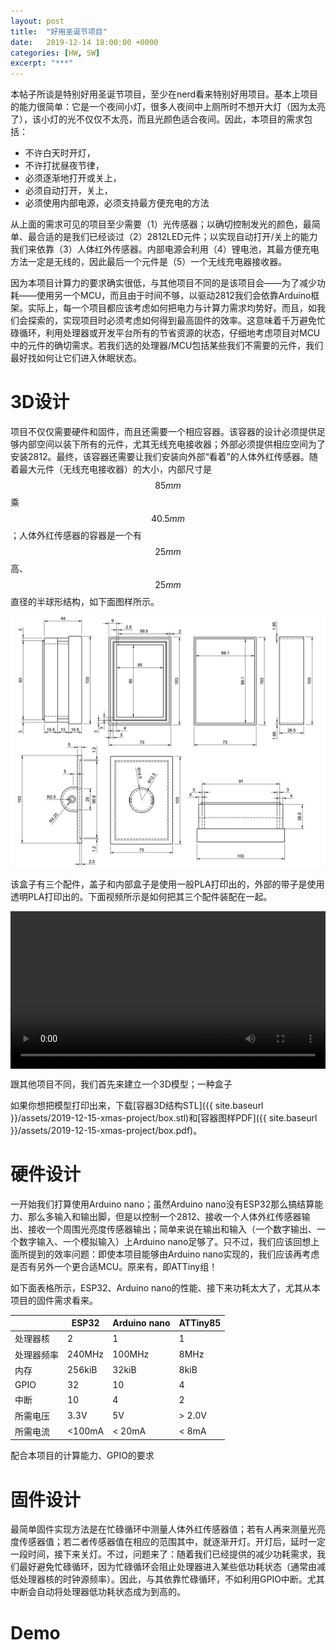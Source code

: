 ```yaml
---
layout: post
title:  "好用圣诞节项目"
date:   2019-12-14 18:00:00 +0000
categories: [HW, SW]
excerpt: "***"
---
```

本帖子所谈是特别好用圣诞节项目，至少在nerd看来特别好用项目。基本上项目的能力很简单：它是一个夜间小灯，很多人夜间中上厕所时不想开大灯（因为太亮了），该小灯的光不仅仅不太亮，而且光颜色适合夜间。因此，本项目的需求包括：

* 不许白天时开灯，
* 不许打扰昼夜节律，
* 必须逐渐地打开或关上，
* 必须自动打开，关上，
* 必须使用内部电源，必须支持最方便充电的方法

从上面的需求可见的项目至少需要（1）光传感器；以确切控制发光的颜色，最简单、最合适的是我们已经谈过（2）2812LED元件；以实现自动打开/关上的能力我们来依靠（3）人体红外传感器。内部电源会利用（4）锂电池，其最方便充电方法一定是无线的，因此最后一个元件是（5）一个无线充电器接收器。

因为本项目计算力的要求确实很低，与其他项目不同的是该项目会——为了减少功耗——使用另一个MCU，而且由于时间不够，以驱动2812我们会依靠Arduino框架。实际上，每一个项目都应该考虑如何把电力与计算力需求均势好。而且，如我们会探索的，实现项目时必须考虑如何得到最高固件的效率。这意味着千万避免忙碌循环，利用处理器或开发平台所有的节省资源的状态，仔细地考虑项目对MCU中的元件的确切需求。若我们选的处理器/MCU包括某些我们不需要的元件，我们最好找如何让它们进入休眠状态。

# 3D设计
项目不仅仅需要硬件和固件，而且还需要一个相应容器。该容器的设计必须提供足够内部空间以装下所有的元件，尤其无线充电接收器；外部必须提供相应空间为了安装2812。最终，该容器还需要让我们安装向外部“看着”的人体外红传感器。随着最大元件（无线充电接收器）的大小，内部尺寸是$$85mm$$乘$$40.5mm$$；人体外红传感器的容器是一个有$$25mm$$高、$$25mm$$直径的半球形结构，如下面图样所示。

![](/assets/2019-12-15-xmas-project/box.png)

该盒子有三个配件，盖子和内部盒子是使用一般PLA打印出的，外部的带子是使用透明PLA打印出的。下面视频所示是如何把其三个配件装配在一起。

<div class="myvideo">
   <video  style="display:block; width:100%; height:auto;" controls loop="false">
       <source src="{{ site.baseurl }}/assets/2019-12-15-xmas-project/box.mp4" type="video/mp4" />
   </video>
</div>


<script src="https://cdn.babylonjs.com/babylon.js"></script>
<script src="https://cdn.babylonjs.com/viewer/babylon.viewer.js"></script> 
<script src="https://cdn.babylonjs.com/loaders/babylonjs.loaders.min.js"></script>
<script src="https://cdn.babylonjs.com/loaders/babylon.stlFileLoader.js"></script>

跟其他项目不同，我们首先来建立一个3D模型；一种盒子

<babylon templates.main.params.fill-screen="true">
    <model url="{{ site.baseurl }}/assets/2019-12-15-xmas-project/box.stl">
        <material material-type="standard">
            <diffuse-color r='1' g='0' b='0'></diffuse-color>
            <ambient-color r='1' g='0' b='0'></ambient-color>
            <main-color r='0' g='0' b='0'></main-color>
        </material>
    </model>
    <scene>
        <main-color r='0' g='0' b='0'></main-color>
    </scene>
</babylon>

如果你想把模型打印出来，下载[容器3D结构STL]({{ site.baseurl }}/assets/2019-12-15-xmas-project/box.stl)和[容器图样PDF]({{ site.baseurl }}/assets/2019-12-15-xmas-project/box.pdf)。

# 硬件设计
一开始我们打算使用Arduino nano；虽然Arduino nano没有ESP32那么搞结算能力、那么多输入和输出脚，但是以控制一个2812、接收一个人体外红传感器输出、接收一个周围光亮度传感器输出；简单来说在输出和输入（一个数字输出、一个数字输入、一个模拟输入）上Arduino nano足够了。只不过，我们应该回想上面所提到的效率问题：即使本项目能够由Arduino nano实现的，我们应该再考虑是否有另外一个更合适MCU。原来有，即ATTiny组！

如下面表格所示，ESP32、Arduino nano的性能、接下来功耗太大了，尤其从本项目的固件需求看来。

|              | ESP32  | Arduino nano | ATTiny85 |
|--------------|--------|--------------|----------|
| 处理器核     | 2      | 1            | 1        |
| 处理器频率   | 240MHz | 100MHz       | 8MHz     |
| 内存         | 256kiB | 32kiB        | 8kiB     |
| GPIO         | 32     | 10           | 4        |
| 中断         | 10     | 4            | 2        |
| 所需电压     | 3.3V   | 5V           | > 2.0V   |
| 所需电流     | <100mA | < 20mA       | < 8mA    |

配合本项目的计算能力、GPIO的要求

# 固件设计
最简单固件实现方法是在忙碌循环中测量人体外红传感器值；若有人再来测量光亮度传感器值；若二者传感器值在相应的范围其中，就逐渐开灯。开灯后，延时一定一段时间，接下来关灯。不过，问题来了：随着我们已经提供的减少功耗需求，我们最好避免忙碌循环，因为忙碌循环会阻止处理器进入某些低功耗状态（通常由减低处理器核的时钟源频率）。因此，与其依靠忙碌循环，不如利用GPIO中断。尤其中断会自动将处理器低功耗状态成为到高的。

# Demo
